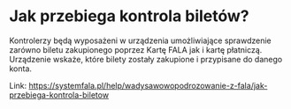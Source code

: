 # Jak przebiega kontrola biletów?


Kontrolerzy będą wyposażeni w urządzenia umożliwiające sprawdzenie zarówno biletu zakupionego poprzez Kartę FALA jak i kartę płatniczą. Urządzenie wskaże, które bilety zostały zakupione i przypisane do danego konta.




Link: https://systemfala.pl/help/wadysawowopodrozowanie-z-fala/jak-przebiega-kontrola-biletow
